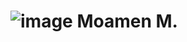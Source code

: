 # ![image](https://github.com/user-attachments/assets/068c3feb-3581-463b-8ee4-19a24050a277) Moamen M.
 
